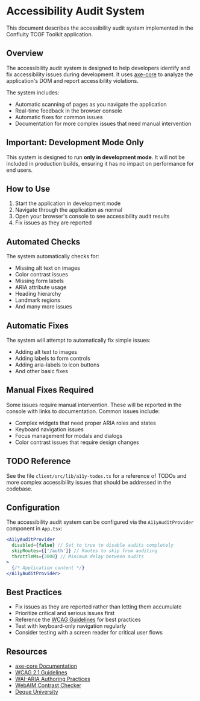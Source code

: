 # Accessibility Audit System

This document describes the accessibility audit system implemented in the Confluity TCOF Toolkit application.

## Overview

The accessibility audit system is designed to help developers identify and fix accessibility issues during development. It uses [axe-core](https://github.com/dequelabs/axe-core) to analyze the application's DOM and report accessibility violations.

The system includes:
- Automatic scanning of pages as you navigate the application
- Real-time feedback in the browser console
- Automatic fixes for common issues
- Documentation for more complex issues that need manual intervention

## Important: Development Mode Only

This system is designed to run **only in development mode**. It will not be included in production builds, ensuring it has no impact on performance for end users.

## How to Use

1. Start the application in development mode
2. Navigate through the application as normal
3. Open your browser's console to see accessibility audit results
4. Fix issues as they are reported

## Automated Checks

The system automatically checks for:

- Missing alt text on images
- Color contrast issues
- Missing form labels
- ARIA attribute usage
- Heading hierarchy
- Landmark regions
- And many more issues

## Automatic Fixes

The system will attempt to automatically fix simple issues:

- Adding alt text to images
- Adding labels to form controls
- Adding aria-labels to icon buttons
- And other basic fixes

## Manual Fixes Required

Some issues require manual intervention. These will be reported in the console with links to documentation. Common issues include:

- Complex widgets that need proper ARIA roles and states
- Keyboard navigation issues
- Focus management for modals and dialogs
- Color contrast issues that require design changes

## TODO Reference

See the file `client/src/lib/a11y-todos.ts` for a reference of TODOs and more complex accessibility issues that should be addressed in the codebase.

## Configuration

The accessibility audit system can be configured via the `A11yAuditProvider` component in `App.tsx`:

```jsx
<A11yAuditProvider 
  disabled={false} // Set to true to disable audits completely
  skipRoutes={['/auth']} // Routes to skip from auditing
  throttleMs={3000} // Minimum delay between audits
>
  {/* Application content */}
</A11yAuditProvider>
```

## Best Practices

- Fix issues as they are reported rather than letting them accumulate
- Prioritize critical and serious issues first
- Reference the [WCAG Guidelines](https://www.w3.org/WAI/WCAG21/quickref/) for best practices
- Test with keyboard-only navigation regularly
- Consider testing with a screen reader for critical user flows

## Resources

- [axe-core Documentation](https://github.com/dequelabs/axe-core/tree/master/doc)
- [WCAG 2.1 Guidelines](https://www.w3.org/TR/WCAG21/)
- [WAI-ARIA Authoring Practices](https://www.w3.org/WAI/ARIA/apg/)
- [WebAIM Contrast Checker](https://webaim.org/resources/contrastchecker/)
- [Deque University](https://dequeuniversity.com/)